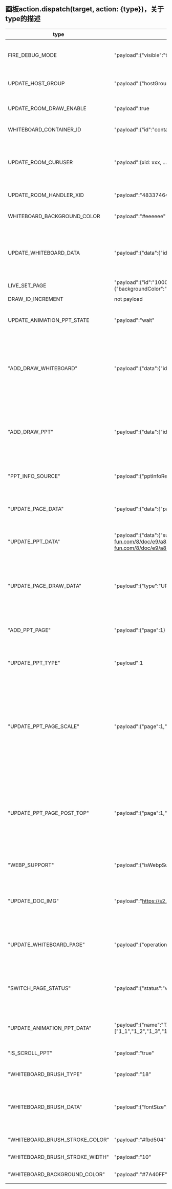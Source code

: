 ## 画板action.dispatch(target, action: {type})，关于type的描述
| type                            | data                                                                                                                                                                                             | 说明                                                             |
| ------------------------------- | ------------------------------------------------------------------------------------------------------------------------------------------------------------------------------------------------ | ---------------------------------------------------------------- |
| FIRE_DEBUG_MODE                 | "payload":{"visible":"true"}}                                                                                                                                                                    | 是否开启debug模式                                                |
| UPDATE_HOST_GROUP               | "payload":{"hostGroup":[["lp2-4.talk-fun.com", ......]]                                                                                                                                          | 重试的域名二位数组                                               |
| UPDATE_ROOM_DRAW_ENABLE         | "payload":true                                                                                                                                                                                   | 是否有涂鸦权限                                                   |
| WHITEBOARD_CONTAINER_ID         | "payload":{"id":"contain-whiteboard"}}                                                                                                                                                           | 画板容器id                                                       |
| UPDATE_ROOM_CURUSER             | "payload":{xid: xxx, .....}                                                                                                                                                                      | 设置画板用户身份（直播器没有身份）                               |
| UPDATE_ROOM_HANDLER_XID         | "payload":"483374643"                                                                                                                                                                            | 记录操作者id                                                     |
| WHITEBOARD_BACKGROUND_COLOR     | "payload":"#eeeeee"                                                                                                                                                                              | 设置画板背景色                                                   |
| UPDATE_WHITEBOARD_DATA          | "payload":{"data":{"id":10002,"backgroundColor":"#eeeeee"}}                                                                                                                                      | 更新白板页数列表（还不是应用）                                   |
| LIVE_SET_PAGE                   | "payload":{"id":"10002","pageIndex":10002,"subIndex":1,"pageAmount":1,"handlerXid":"483374643","ret":{"backgroundColor":"#eeeeee"}}                                                              | 应用白板                                                         |
| DRAW_ID_INCREMENT               | not payload                                                                                                                                                                                      | id自增                                                           |
| UPDATE_ANIMATION_PPT_STATE      | "payload":"wait"                                                                                                                                                                                 | 更新动态PPT加载的状态                                            |
| "ADD_DRAW_WHITEBOARD"           | "payload":{"data":{"id":"10002"}}                                                                                                                                                                | 更新白板涂鸦列表（涂鸦列表和页数列表是分开的）                   |
| "ADD_DRAW_PPT"                  | "payload":{"data":{"id":1}}                                                                                                                                                                      | 更新ppt涂鸦列表（涂鸦列表和页数列表是分开的）                    |
| "PPT_INFO_SOURCE"               | "payload":{"pptInfoResource":{"loaded":"false"}}                                                                                                                                                 | 更新PPT的信息                                                    |
| "UPDATE_PAGE_DATA"              | "payload":{"data":{"pageIndexs":["10002"],"pageComputed":["10002"]}}                                                                                                                             | 更新翻页的数据记录和状态记录                                     |
| "UPDATE_PPT_DATA"               | "payload":{"data":{"suffix":".jpg","serverPath":"https://s2.talk-fun.com/8/doc/e9/a8/92/0a96873e0900bff7349635de40","path":"https://s2.talk-fun.com/8/doc/e9/a8/92/0a96873e0900bff7349635de40"}} | 更新PPT数据                                                      |
| "UPDATE_PAGE_DRAW_DATA"         | "payload":{"type":"UPDATE","mode":"PPT","data":{}}                                                                                                                                               | 更新涂鸦列表页（白板和课件都可以走这里更新）                     |
| "ADD_PPT_PAGE"                  | "payload":{"page":1}                                                                                                                                                                             | 可以更新PPT数据                                                  |
| "UPDATE_PPT_TYPE"               | "payload":1                                                                                                                                                                                      | 1表示动态PPT，0表示静态                                          |
| "UPDATE_PPT_PAGE_SCALE"         | "payload":{"page":1,"scale":"0.625"}                                                                                                                                                             | 记录当前页的缩放值，翻页后如果拉伸了，再返回来时需要依赖此值计算 |
| "UPDATE_PPT_PAGE_POST_TOP"      | "payload":{"page":1,"postTop":"0"}                                                                                                                                                             | 记录当前页的滚动值，翻页后如果拉伸了，再返回来时需要依赖此值计算 |
| "WEBP_SUPPORT"                  | "payload":{"isWebpSupport":1}                                                                                                                                                                    | 是否支持jpeg                                                     |
| "UPDATE_DOC_IMG"                | "payload":"https://s2.talk-fun.com/8/doc/e9/a8/92/0a96873e0900bff7349635de40/1_1.jpeg#isSend=1"                                                                                               | 更新PPT图片展示的地址，会设置img.src                             |
| "UPDATE_WHITEBOARD_PAGE"        | "payload":{"operation":"clearPPT"}                                                                                                                                                               | 更新/重置翻动过的数据                                            |
| "SWITCH_PAGE_STATUS"            | "payload":{"status":"wait"/"done"}                                                                                                                                                               | 切换PPT时的状态，涉及到loading提示                               |
| "UPDATE_ANIMATION_PPT_DATA"     | "payload":{"name":"TALKFUN_PPT_INTERACTION","state":"init","pagesAry":["1_1","1_2","1_3","1_4","2_1","2_2","2_3"],"pageIndex":0,"pageTotal":2,"curPage":0,"curStep":0,"curPageSteps":4}          | 更新动态PPT数据                                                  |
| "IS_SCROLL_PPT"                 | "payload":"true"                                                                                                                                                                                 | 是否出现滚动指示器                                               |
| "WHITEBOARD_BRUSH_TYPE"         | "payload":"18"                                                                                                                                                                           | 切换画笔类型                                                     |
| "WHITEBOARD_BRUSH_DATA"         | "payload":{"fontSize":36}                                                                                                                                                                     | 设置画笔类型的数据（文字和图片）                                 |
| "WHITEBOARD_BRUSH_STROKE_COLOR" | "payload":"#fbd504"                                                                                                                                                                          | 设置画笔颜色                                                     |
| "WHITEBOARD_BRUSH_STROKE_WIDTH" | "payload":"10"                                                                                                                                                                            | 设置画笔线宽                                                     |
| "WHITEBOARD_BACKGROUND_COLOR"   | "payload":"#7A40FF"                                                                                                                                                                          | 白板背景颜色                                                     |